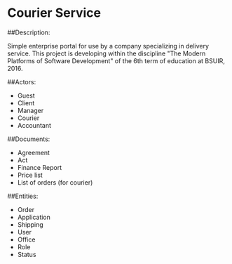 # Courier Service

##Description:

Simple enterprise portal for use by a company specializing in delivery service.
This project is developing within the discipline "The Modern Platforms of Software Development" of the 6th term of education at BSUIR, 2016.

##Actors:

* Guest
* Client
* Manager
* Courier
* Accountant

##Documents:

* Agreement
* Act
* Finance Report
* Price list
* List of orders (for courier)

##Entities:
* Order
* Application
* Shipping
* User
* Office
* Role
* Status

